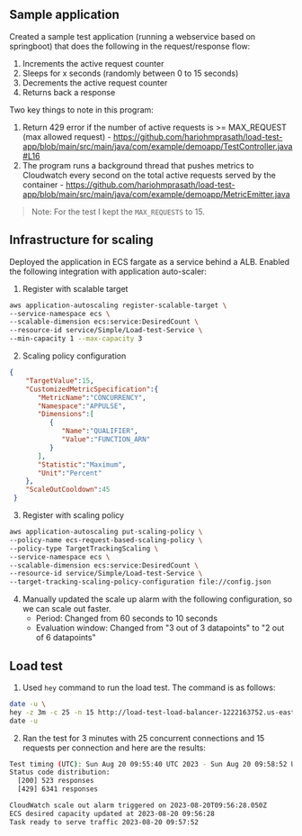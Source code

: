 ## Sample application

Created a sample test application (running a webservice based on springboot) that does the following in the request/response flow:
1. Increments the active request counter
2. Sleeps for x seconds (randomly between 0 to 15 seconds)
3. Decrements the active request counter
4. Returns back a response

Two key things to note in this program:
1. Return 429 error if the number of active requests is >= MAX_REQUEST (max allowed request) - https://github.com/hariohmprasath/load-test-app/blob/main/src/main/java/com/example/demoapp/TestController.java#L16
2. The program runs a background thread that pushes metrics to Cloudwatch every second on the total active requests served by the container - https://github.com/hariohmprasath/load-test-app/blob/main/src/main/java/com/example/demoapp/MetricEmitter.java

> Note: For the test I kept the `MAX_REQUESTS` to 15.

## Infrastructure for scaling
Deployed the application in ECS fargate as a service behind a ALB. Enabled the following integration with application auto-scaler:
1. Register with scalable target

```bash
aws application-autoscaling register-scalable-target \
--service-namespace ecs \
--scalable-dimension ecs:service:DesiredCount \
--resource-id service/Simple/Load-test-Service \
--min-capacity 1 --max-capacity 3
```

2. Scaling policy configuration

```json
{
    "TargetValue":15,
    "CustomizedMetricSpecification":{
       "MetricName":"CONCURRENCY",
       "Namespace":"APPULSE",
       "Dimensions":[
          {
             "Name":"QUALIFIER",
             "Value":"FUNCTION_ARN"
          }
       ],
       "Statistic":"Maximum",
       "Unit":"Percent"
    },
    "ScaleOutCooldown":45
 }
```

3. Register with scaling policy

```bash
aws application-autoscaling put-scaling-policy \
--policy-name ecs-request-based-scaling-policy \
--policy-type TargetTrackingScaling \
--service-namespace ecs \
--scalable-dimension ecs:service:DesiredCount \
--resource-id service/Simple/Load-test-Service \
--target-tracking-scaling-policy-configuration file://config.json
```

4. Manually updated the scale up alarm with the following configuration, so we can scale out faster.
    * Period: Changed from 60 seconds to 10 seconds
    * Evaluation window: Changed from "3 out of 3 datapoints" to "2 out of 6 datapoints"

## Load test
1. Used `hey` command to run the load test. The command is as follows:

```bash
date -u \
hey -z 3m -c 25 -n 15 http://load-test-load-balancer-1222163752.us-east-1.elb.amazonaws.com/ \
date -u
```

2. Ran the test for 3 minutes with 25 concurrent connections and 15 requests per connection and here are the results:

```bash
Test timing (UTC): Sun Aug 20 09:55:40 UTC 2023 - Sun Aug 20 09:58:52 UTC 2023
Status code distribution:
  [200]	523 responses
  [429]	6341 responses

CloudWatch scale out alarm triggered on 2023-08-20T09:56:28.050Z
ECS desired capacity updated at 2023-08-20 09:56:28
Task ready to serve traffic 2023-08-20 09:57:52
```